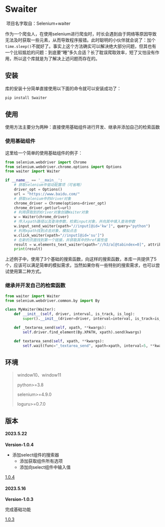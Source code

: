 # Swaiter

​	项目名字取自：Selenium+waiter

​	作为一个爬虫人，在使用selenium进行爬虫时，时长会遇到由于网络等原因导致无法及时获取一些元素，从而导致程序报错。此时聪明的小伙伴就会说了：加个`time.sleep()`不就好了。事实上这个方法确实可以解决绝大部分问题，但其也有一个比较尴尬的问题：到底要“睡”多久合适？长了耽误爬取效率，短了又怕没有作用，所以这个库就是为了解决上述问题而存在的。

## 安装

库的安装十分简单直接使用以下面的命令就可以安装成功了：

```bash
pip install Swaiter
```

## 使用

使用方法主要分为两种：直接使用基础组件进行开发、继承并添加自己的检索函数

### 使用基础组件

这里给一个简单的使用基础组件的例子：

```python
from selenium.webdriver import Chrome
from selenium.webdriver.chrome.options import Options
from waiter import Waiter

if __name__ == '__main__':
    # 获取selenium中驱动配置项（可省略）
    driver_opt = Options()
    url = "https://www.baidu.com/"
    # 获取selenium中的driver对象
    chrome_driver = Chrome(options=driver_opt)
    chrome_driver.get(url=url)
    # 利用获取到的driver对象创建Waiter对象
    w = Waiter(chrome_driver)
    # 传入xpath路径以及查询参数，检索input对象，并向其中填入查询参数
    w.input_send_waiter(xpath="//input[@id='kw']", query="python")
    # 利用xpath找到点击对象，模拟点击
    w.click_waiter(xpath="//input[@id='su']")
    # 在新的页面找到第一个链接，并获取其中的href属性值
    result = w.elements_text_waiter(xpath="//h3/a[@tabindex=0]", attribute="href")
    print(result)
```

​	上述例子中，使用了3个基础的搜索函数，向这样的搜索函数，本库一共提供了5个，应该可以满足简单的模拟需求，当然如果你有一些特别的搜索需求，也可以尝试使用第二种方式。

### 继承并开发自己的检索函数

```python
from waiter import Waiter
from selenium.webdriver.common.by import By

class MyWaiter(Waiter):
    def __init__(self, driver, interval, is_track, is_log):
        super().__init__(driver=driver, interval=interval, is_track=is_track, is_log=is_log)

    def _textarea_send(self, xpath, **kwargs):
        self.driver.find_element(By.XPATH, xpath).send(kwargs)

    def textarea_send(self, xpath, **kwargs):
        self.wait(func="_textarea_send", xpath=xpath, interval=5, **kwargs)
```

## 环境

> window10、window11
>
> python>=3.8
>
> selenium>=4.9.0
>
> loguru>=0.7.0

## 版本

#### 2023.5.22

**Version-1.0.4**

- 添加select组件的搜索器
  - 添加获取组件所有选项
  - 添加向select组件中输入值

[1.0.4](https://pypi.org/project/Swaiter/1.0.4/)

#### 2023.5.16

**Version-1.0.3**

完成基础功能

[1.0.3](https://pypi.org/project/Swaiter/1.0.3/)

